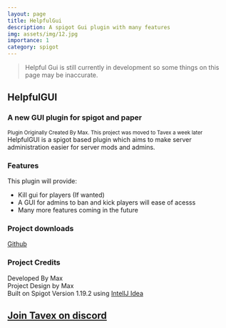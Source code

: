 ```yaml
---
layout: page
title: HelpfulGui
description: A spigot Gui plugin with many features
img: assets/img/12.jpg
importance: 1
category: spigot
---
```


> Helpful Gui is still currently in development so some things on this page may be inaccurate.

## HelpfulGUI
### A new GUI plugin for spigot and paper
<small>Plugin Originally Created By Max. This project was moved to Tavex a week later</small>
<br>HelpfulGUI is a spigot based plugin which aims to make server administration easier for server mods and admins.
### Features
This plugin will provide:
- Kill gui for players (If wanted)
- A GUI for admins to ban and kick players will ease of acesss
- Many more features coming in the future

### Project downloads
[Github](https://github.com/tavexsoftware/helpfulgui)

### Project Credits
Developed By Max
<br>Project Design by Max
<br>Built on Spigot Version 1.19.2 using [IntellJ Idea](https://www.jetbrains.com/idea/)

## [Join Tavex on discord](https://discord.io/tavexbots)
